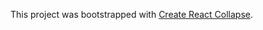 This project was bootstrapped with [Create React Collapse](https://github.com/facebookincubator/create-react-app).
